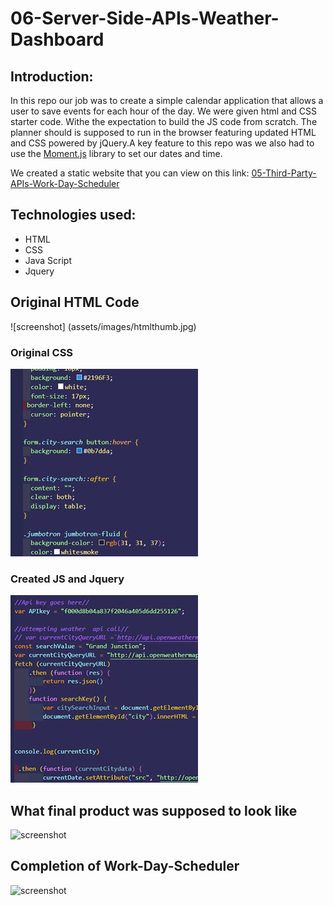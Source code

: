 # 06-Server-Side-APIs-Weather-Dashboard
## Introduction:
In this repo our job was to create a simple calendar application that allows a user to save events for each hour of the day. We were given html and CSS starter code. Withe the expectation to build the JS code from scratch. The planner should is supposed to run in the browser featuring updated HTML and CSS powered by jQuery.A key feature to this repo was we also had to use the [Moment.js](https://momentjs.com/) library to set our dates and time.


We created a static website that you can view on this link:
 [05-Third-Party-APIs-Work-Day-Scheduler](https://killjoyangel.github.io/05-Third-Party-APIs-Work-Day-Scheduler/)


## Technologies used:
* HTML
* CSS
* Java Script
* Jquery

## Original HTML  Code
![screenshot] (assets/images/htmlthumb.jpg)

### Original CSS
![screenshot](assets/images/cssthumb.jpg)

### Created JS and Jquery
![screenshot](assets/images/JSthumb.jpg)


## What final product was supposed to look like
![screenshot](assets/images/05-third-party-apis-homework-demo.gif)


## Completion of Work-Day-Scheduler
![screenshot](assets/images/itworks.JPG)
